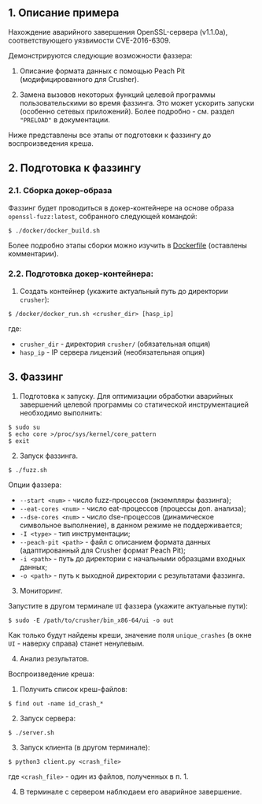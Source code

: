 ## 1. Описание примера

Нахождение аварийного завершения OpenSSL-сервера (v1.1.0a), соответствующего уязвимости CVE-2016-6309.

Демонстрируются следующие возможности фаззера:

1) Описание формата данных с помощью Peach Pit (модифицированного для Crusher).

2) Замена вызовов некоторых функций целевой программы пользовательскими во время фаззинга.
Это может ускорить запуски (особенно сетевых приложений). Более подробно - см. раздел `"PRELOAD"` в документации.

Ниже представлены все этапы от подготовки к фаззингу до воспроизведения креша.

## 2. Подготовка к фаззингу

### 2.1. Сборка докер-образа

Фаззинг будет проводиться в докер-контейнере на основе образа `openssl-fuzz:latest`, собранного следующей командой:
```shell
$ ./docker/docker_build.sh
```

Более подробно этапы сборки можно изучить в [Dockerfile](docker/Dockerfile) (оставлены комментарии).

### 2.2. Подготовка докер-контейнера:

1. Создать контейнер (укажите актуальный путь до директории `crusher`):
```shell
$ /docker/docker_run.sh <crusher_dir> [hasp_ip]
```
где:
- `crusher_dir` - директория `crusher/` (обязательная опция)
- `hasp_ip` - IP сервера лицензий (необязательная опция)

## 3. Фаззинг

1. Подготовка к запуску.
Для оптимизации обработки аварийных завершений целевой программы со статической инструментацией необходимо выполнить:
```shell
$ sudo su
$ echo core >/proc/sys/kernel/core_pattern
$ exit
```

2. Запуск фаззинга.

```shell
$ ./fuzz.sh
```

Опции фаззера:
* `--start <num>` - число fuzz-процессов (экземпляры фаззинга);
* `--eat-cores <num>` - число eat-процессов (процессы доп. анализа);
* `--dse-cores <num>` - число dse-процессов (динамическое символьное выполнение), в данном режиме не поддерживается;
* `-I <type>` - тип инструментации;
* `--peach-pit <path>` - файл с описанием формата данных (адаптированный для Crusher формат Peach Pit);
* `-i <path>` - путь до директории с начальными образцами входных данных;
* `-o <path>` - путь к выходной директории с результатами фаззинга.

3. Мониторинг.

Запустите в другом терминале `UI` фаззера (укажите актуальные пути):
```shell
$ sudo -E /path/to/crusher/bin_x86-64/ui -o out
```

Как только будут найдены креши, значение поля `unique_crashes` (в окне `UI` - наверху справа) станет ненулевым.

4. Анализ результатов.

Воспроизведение креша:

1) Получить список креш-файлов:
```shell
$ find out -name id_crash_*
```

2) Запуск сервера:
````shell
$ ./server.sh
````

3) Запуск клиента (в другом терминале):
```shell
$ python3 client.py <crash_file>
```

где `<crash_file>` - один из файлов, полученных в п. 1.

4) В терминале с сервером наблюдаем его аварийное завершение.
